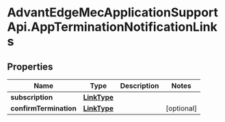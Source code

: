 # AdvantEdgeMecApplicationSupportApi.AppTerminationNotificationLinks

## Properties
Name | Type | Description | Notes
------------ | ------------- | ------------- | -------------
**subscription** | [**LinkType**](LinkType.md) |  | 
**confirmTermination** | [**LinkType**](LinkType.md) |  | [optional] 


